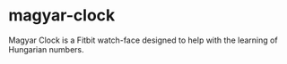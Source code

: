 # magyar-clock
Magyar Clock is a Fitbit watch-face designed to help with the learning of Hungarian numbers.
